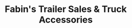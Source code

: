 ---
title: "Fabin's Trailer Sales & Truck Accessories"
url: /erie/fabins-trailer-sales-and-truck-accessories/
shop: car repair
---